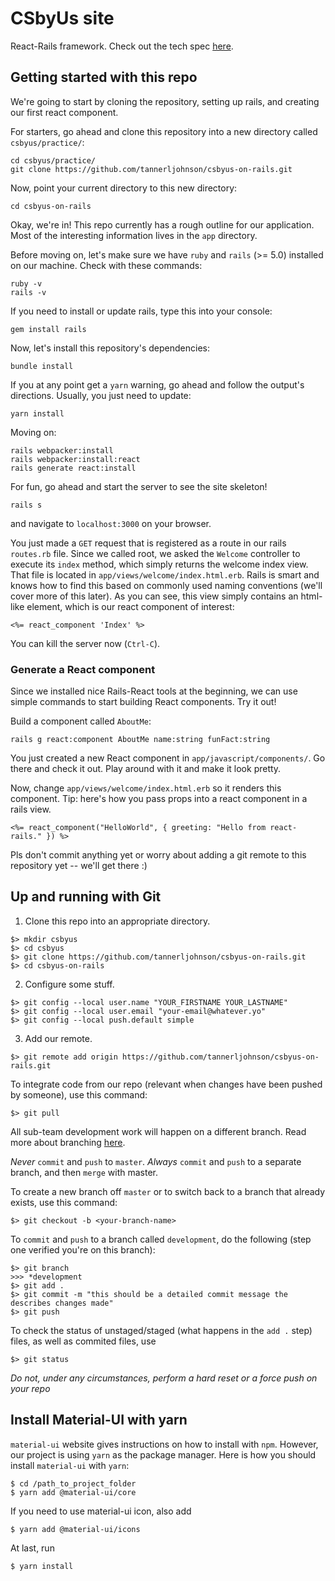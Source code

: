 # CSbyUs site

React-Rails framework. Check out the tech spec [here](https://docs.google.com/document/d/13hSr1wCbxlcXqTAHig5SyGlGl-fy0TIPMvnF2_gAM-M/edit?usp=sharing).

## Getting started with this repo
We're going to start by cloning the repository, setting up rails, and creating our first react component.

For starters, go ahead and clone this repository into a new directory called `csbyus/practice/`:
```
cd csbyus/practice/
git clone https://github.com/tannerljohnson/csbyus-on-rails.git
```

Now, point your current directory to this new directory:

```
cd csbyus-on-rails
```

Okay, we're in! This repo currently has a rough outline for our application. Most of the interesting information lives in the `app` directory. 

Before moving on, let's make sure we have `ruby` and `rails` (>= 5.0) installed on our machine. Check with these commands:
```
ruby -v
rails -v
```
If you need to install or update rails, type this into your console:
```
gem install rails
```

Now, let's install this repository's dependencies:
```
bundle install
```
If you at any point get a `yarn` warning, go ahead and follow the output's directions. Usually, you just need to update:
```
yarn install
```
Moving on:
```
rails webpacker:install
rails webpacker:install:react
rails generate react:install
```
For fun, go ahead and start the server to see the site skeleton!
```
rails s
```
and navigate to `localhost:3000` on your browser. 

You just made a `GET` request that is registered as a route in our rails `routes.rb` file. Since we called root, we asked the `Welcome` controller to execute its `index` method, which simply returns the welcome index view. That file is located in `app/views/welcome/index.html.erb`. Rails is smart and knows how to find this based on commonly used naming conventions (we'll cover more of this later). As you can see, this view simply contains an html-like element, which is our react component of interest:
```
<%= react_component 'Index' %>
```
You can kill the server now (`Ctrl-C`).

### Generate a React component
Since we installed nice Rails-React tools at the beginning, we can use simple commands to start building React components. Try it out!

Build a component called `AboutMe`:
```
rails g react:component AboutMe name:string funFact:string
```
You just created a new React component in `app/javascript/components/`. Go there and check it out. 
Play around with it and make it look pretty. 

Now, change `app/views/welcome/index.html.erb` so it renders this component.
Tip: here's how you pass props into a react component in a rails view. 
```
<%= react_component("HelloWorld", { greeting: "Hello from react-rails." }) %>
```
Pls don't commit anything yet or worry about adding a git remote to this repository yet -- we'll get there :) 

## Up and running with Git

1. Clone this repo into an appropriate directory.
```
$> mkdir csbyus
$> cd csbyus
$> git clone https://github.com/tannerljohnson/csbyus-on-rails.git 
$> cd csbyus-on-rails
```

2. Configure some stuff. 
```
$> git config --local user.name "YOUR_FIRSTNAME YOUR_LASTNAME"
$> git config --local user.email "your-email@whatever.yo"
$> git config --local push.default simple
```

3. Add our remote. 
```
$> git remote add origin https://github.com/tannerljohnson/csbyus-on-rails.git
```

To integrate code from our repo (relevant when changes have been pushed by someone), use this command:
```
$> git pull
```

All sub-team development work will happen on a different branch. Read more about branching [here](https://git-scm.com/docs/git-init).

*Never* `commit` and `push` to `master`. 
*Always* `commit` and `push` to a separate branch, and then `merge` with master. 

To create a new branch off `master` or to switch back to a branch that already exists, use this command:
```
$> git checkout -b <your-branch-name>
```

To `commit` and `push` to a branch called `development`, do the following (step one verified you're on this branch):
```
$> git branch
>>> *development
$> git add .
$> git commit -m "this should be a detailed commit message the describes changes made"
$> git push
```

To check the status of unstaged/staged (what happens in the `add .` step) files, as well as commited files, use 
```
$> git status
```

*Do not, under any circumstances, perform a hard reset or a force push on your repo*

## Install Material-UI with yarn
`material-ui` website gives instructions on how to install with `npm`. However, our project is using `yarn` as the package manager. Here is how you should install `material-ui` with `yarn`:

```
$ cd /path_to_project_folder
$ yarn add @material-ui/core
```

If you need to use material-ui icon, also add
```
$ yarn add @material-ui/icons
```

At last, run
```
$ yarn install
```
